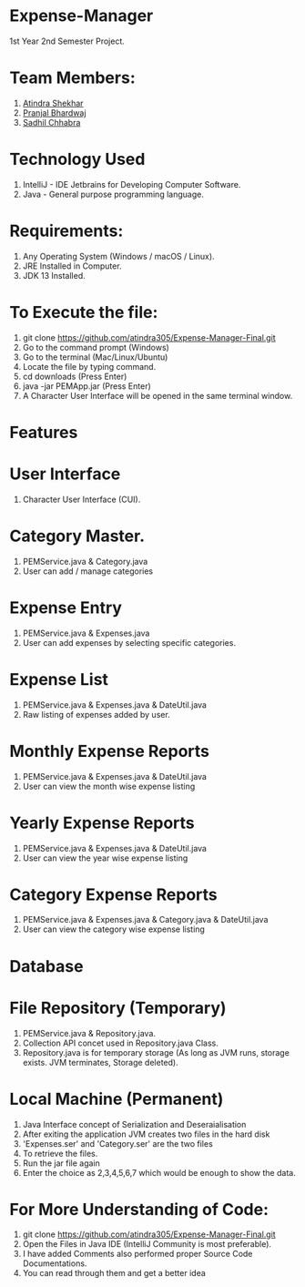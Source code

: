 # Expense-Manager
1st Year 2nd Semester Project.

# Team Members:
1. [Atindra Shekhar](https://github.com/atindra305)
2. [Pranjal Bhardwaj](https://github.com/DecimatorMind)
3. [Sadhil Chhabra](https://github.com/sadhilchhabra)

# Technology Used
1. IntelliJ - IDE Jetbrains for Developing Computer Software. 
2. Java - General purpose programming language.

# Requirements:
1. Any Operating System (Windows / macOS / Linux).
2. JRE Installed in Computer.
3. JDK 13 Installed.

# To Execute the file:
1. git clone https://github.com/atindra305/Expense-Manager-Final.git
2. Go to the command prompt (Windows)
3. Go to the terminal (Mac/Linux/Ubuntu)
4. Locate the file by typing command.
5. cd downloads (Press Enter)
6. java -jar PEMApp.jar (Press Enter)
7. A Character User Interface will be opened in the same terminal window.

# Features
   # User Interface
   1. Character User Interface (CUI).
   
   # Category Master.
   1. PEMService.java & Category.java
   2. User can add / manage categories

   # Expense Entry
   1. PEMService.java & Expenses.java
   2. User can add expenses by selecting specific categories.
   
   # Expense List
   1. PEMService.java & Expenses.java & DateUtil.java
   2. Raw listing of expenses added by user.
    
   # Monthly Expense Reports
   1. PEMService.java & Expenses.java & DateUtil.java
   2. User can view the month wise expense listing
   
   # Yearly Expense Reports
   1. PEMService.java & Expenses.java & DateUtil.java
   2. User can view the year wise expense listing
   
   # Category Expense Reports
   1. PEMService.java & Expenses.java & Category.java & DateUtil.java
   2. User can view the category wise expense listing

# Database
   # File Repository (Temporary)
   1. PEMService.java & Repository.java.
   2. Collection API concet used in Repository.java Class.
   3. Repository.java is for temporary storage (As long as JVM runs, storage exists. JVM terminates, Storage deleted). 
   
   # Local Machine (Permanent)
   1. Java Interface concept of Serialization and Deseraialisation
   2. After exiting the application JVM creates two files in the hard disk 
   3. 'Expenses.ser' and 'Category.ser' are the two files
   4. To retrieve the files.
   5. Run the jar file again
   6. Enter the choice as 2,3,4,5,6,7 which would be enough to show the data.
   
# For More Understanding of Code:
   1. git clone https://github.com/atindra305/Expense-Manager-Final.git
   2. Open the Files in Java IDE (IntelliJ Community is most preferable).
   3. I have added Comments also performed proper Source Code Documentations.
   4. You can read through them and get a better idea
   
   

